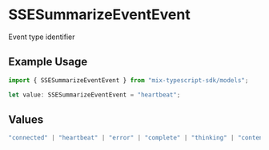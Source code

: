 # SSESummarizeEventEvent

Event type identifier

## Example Usage

```typescript
import { SSESummarizeEventEvent } from "mix-typescript-sdk/models";

let value: SSESummarizeEventEvent = "heartbeat";
```

## Values

```typescript
"connected" | "heartbeat" | "error" | "complete" | "thinking" | "content" | "tool" | "tool_execution_start" | "tool_execution_complete" | "permission" | "summarize" | "session_created" | "session_deleted"
```